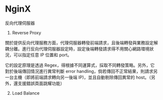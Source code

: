 # NginX
反向代理伺服器

1. Reverse Proxy

關於提供反向代理服務方面，代理伺服器轉發前端請求，且後端轉發與業務設定解耦分離。進行反向代理伺服器設定時，設定後端轉發請求得不用關心網路環境狀況，可以指定任意 IP 位置和 port。

它的設定原理是透過 Regex，得根據不同運算式，採取不同轉發策略。另外，它對於後端傳回情況進行異常判斷 error handling，倘若傳回不正常結果，則請求另一台主機（即將前端請求轉向另一後端 IP)，並且自動剔除傳回異常的 host。（另外，還支援錯誤頁面跳耀功能）

2. Load Balance



